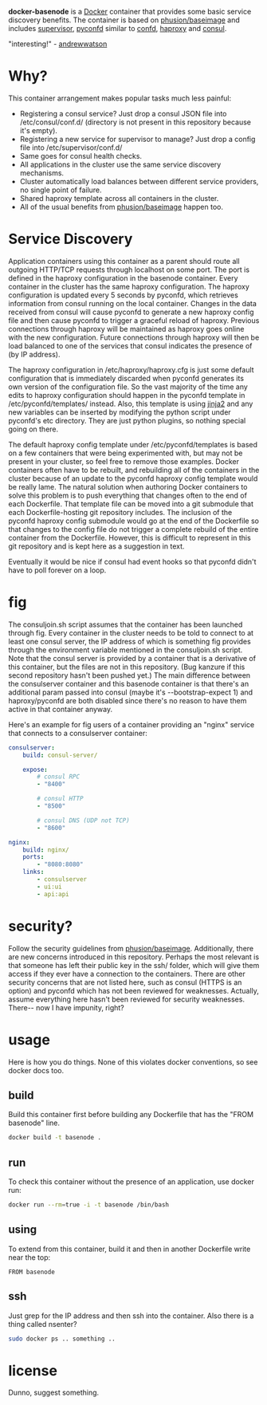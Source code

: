 **docker-basenode** is a [Docker](https://github.com/docker/docker) container that provides some basic service discovery benefits. The container is based on [phusion/baseimage](https://github.com/phusion/baseimage-docker) and includes [supervisor](https://github.com/supervisor/supervisor), [pyconfd](https://github.com/kanzure/pyconfd) similar to [confd](https://github.com/kelseyhightower/confd), [haproxy](https://github.com/haproxy/haproxy) and [consul](https://github.com/hashicorp/consul).

"interesting!" - [andrewwatson](https://github.com/andrewwatson)

# Why?

This container arrangement makes popular tasks much less painful:

* Registering a consul service? Just drop a consul JSON file into /etc/consul/conf.d/ (directory is not present in this repository because it's empty).
* Registering a new service for supervisor to manage? Just drop a config file into /etc/supervisor/conf.d/
* Same goes for consul health checks.
* All applications in the cluster use the same service discovery mechanisms.
* Cluster automatically load balances between different service providers, no single point of failure.
* Shared haproxy template across all containers in the cluster.
* All of the usual benefits from [phusion/baseimage](https://github.com/phusion/baseimage-docker) happen too.

# Service Discovery

Application containers using this container as a parent should route all outgoing HTTP/TCP requests through localhost on some port. The port is defined in the haproxy configuration in the basenode container. Every container in the cluster has the same haproxy configuration. The haproxy configuration is updated every 5 seconds by pyconfd, which retrieves information from consul running on the local container. Changes in the data received from consul will cause pyconfd to generate a new haproxy config file and then cause pyconfd to trigger a graceful reload of haproxy. Previous connections through haproxy will be maintained as haproxy goes online with the new configuration. Future connections through haproxy will then be load balanced to one of the services that consul indicates the presence of (by IP address).

The haproxy configuration in /etc/haproxy/haproxy.cfg is just some default configuration that is immediately discarded when pyconfd generates its own version of the configuration file. So the vast majority of the time any edits to haproxy configuration should happen in the pyconfd template in /etc/pyconfd/templates/ instead. Also, this template is using [jinja2](http://jinja.pocoo.org/) and any new variables can be inserted by modifying the python script under pyconfd's etc directory. They are just python plugins, so nothing special going on there.

The default haproxy config template under /etc/pyconfd/templates is based on a few containers that were being experimented with, but may not be present in your cluster, so feel free to remove those examples. Docker containers often have to be rebuilt, and rebuilding all of the containers in the cluster because of an update to the pyconfd haproxy config template would be really lame. The natural solution when authoring Docker containers to solve this problem is to push everything that changes often to the end of each Dockerfile. That template file can be moved into a git submodule that each Dockerfile-hosting git repository includes. The inclusion of the pyconfd haproxy config submodule would go at the end of the Dockerfile so that changes to the config file do not trigger a complete rebuild of the entire container from the Dockerfile. However, this is difficult to represent in this git repository and is kept here as a suggestion in text.

Eventually it would be nice if consul had event hooks so that pyconfd didn't have to poll forever on a loop.

# fig

The consuljoin.sh script assumes that the container has been launched through fig. Every container in the cluster needs to be told to connect to at least one consul server, the IP address of which is something fig provides through the environment variable mentioned in the consuljoin.sh script. Note that the consul server is provided by a container that is a derivative of this container, but the files are not in this repository. (Bug kanzure if this second repository hasn't been pushed yet.) The main difference between the consulserver container and this basenode container is that there's an additional param passed into consul (maybe it's --bootstrap-expect 1) and haproxy/pyconfd are both disabled since there's no reason to have them active in that container anyway.

Here's an example for fig users of a container providing an "nginx" service that connects to a consulserver container:

``` yaml
consulserver:
    build: consul-server/

    expose:
        # consul RPC
        - "8400"

        # consul HTTP
        - "8500"

        # consul DNS (UDP not TCP)
        - "8600"

nginx:
    build: nginx/
    ports:
        - "8080:8080"
    links:
        - consulserver
        - ui:ui
        - api:api
```

# security?

Follow the security guidelines from [phusion/baseimage](https://github.com/phusion/baseimage-docker). Additionally, there are new concerns introduced in this repository. Perhaps the most relevant is that someone has left their public key in the ssh/ folder, which will give them access if they ever have a connection to the containers. There are other security concerns that are not listed here, such as consul (HTTPS is an option) and pyconfd which has not been reviewed for weaknesses. Actually, assume everything here hasn't been reviewed for security weaknesses. There-- now I have impunity, right?

# usage

Here is how you do things. None of this violates docker conventions, so see docker docs too.

## build

Build this container first before building any Dockerfile that has the "FROM basenode" line.

``` bash
docker build -t basenode .
```

## run

To check this container without the presence of an application, use docker run:

``` bash
docker run --rm=true -i -t basenode /bin/bash
```

## using

To extend from this container, build it and then in another Dockerfile write near the top:

```
FROM basenode
```

## ssh

Just grep for the IP address and then ssh into the container. Also there is a thing called nsenter?

``` bash
sudo docker ps .. something ..
```

# license

Dunno, suggest something.

